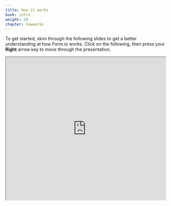 ```yaml
---
title: How it works
book: intro
weight: 20
chapter: howworks
---
```

To get started, skim through the following slides to get a better understanding at how Form.io works.
Click on the following, then press your <strong>Right</strong> arrow key to move through the presentation.
<iframe seamless src="http://test-form.io/howitworks/" style="width:100%; height: 450px">
